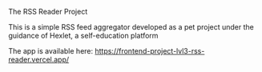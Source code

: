 The RSS Reader Project

This is a simple RSS feed aggregator developed as a pet project under the guidance of Hexlet, a self-education platform

The app is available here: https://frontend-project-lvl3-rss-reader.vercel.app/
